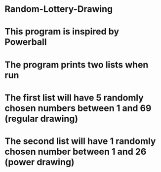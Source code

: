 # Random-Lottery-Drawing
# This program is inspired by Powerball
# The program prints two lists when run
# The first list will have 5 randomly chosen numbers between 1 and 69 (regular drawing)
# The second list will have 1 randomly chosen number between 1 and 26 (power drawing)
